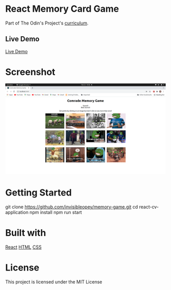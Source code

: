 # React Memory Card Game

Part of The Odin's Project's [curriculum](https://www.theodinproject.com/paths/full-stack-javascript/courses/javascript/lessons/memory-card).

## Live Demo

[Live Demo](https://invisibleopey.github.io/memory-game/)

# Screenshot

![Screenshot of live demo](/screenshot.png)

# Getting Started

git clone https://github.com/invisibleopey/memory-game.git
cd react-cv-application
npm install
npm run start

# Built with

[React](https://reactjs.org/)
[HTML](https://html.com)
[CSS](htpps://)

# License

This project is licensed under the MIT License
